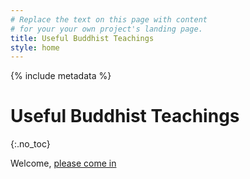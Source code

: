 ```yaml
---
# Replace the text on this page with content
# for your your own project's landing page.
title: Useful Buddhist Teachings
style: home
---
```


{% include metadata %}

# Useful Buddhist Teachings
{:.no_toc}

Welcome, [please come in](book/text/01.html)

